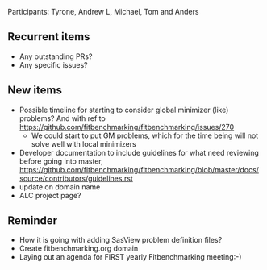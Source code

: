 Participants: Tyrone, Andrew L, Michael, Tom and Anders

Recurrent items
----------------
* Any outstanding PRs?
* Any specific issues?

New items
---------
* Possible timeline for starting to consider global minimizer (like) problems? And with ref to https://github.com/fitbenchmarking/fitbenchmarking/issues/270
  * We could start to put GM problems, which for the time being will not solve well with local minimizers
* Developer documentation to include guidelines for what need reviewing before going into master, https://github.com/fitbenchmarking/fitbenchmarking/blob/master/docs/source/contributors/guidelines.rst
* update on domain name
* ALC project page?

Reminder
--------
* How it is going with adding SasView problem definition files?
* Create fitbenchmarking.org domain
* Laying out an agenda for FIRST yearly Fitbenchmarking meeting:-)
